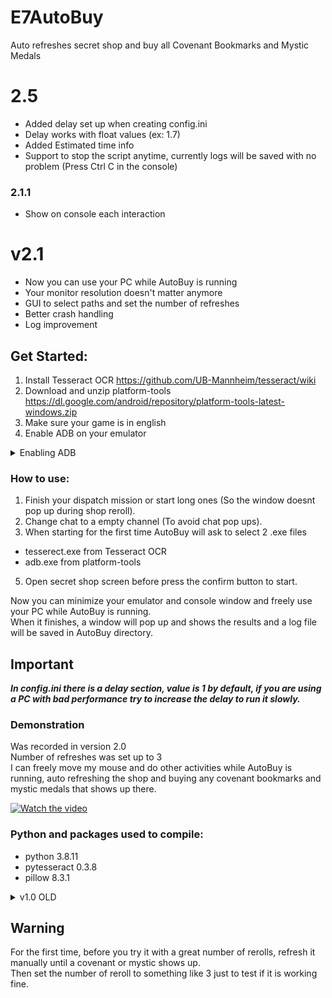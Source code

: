 # E7AutoBuy

Auto refreshes secret shop and buy all Covenant Bookmarks and Mystic Medals  
   
# 2.5  
- Added delay set up when creating config.ini
- Delay works with float values (ex: 1.7)
- Added Estimated time info
- Support to stop the script anytime, currently logs will be saved with no problem (Press Ctrl C in the console)
     
### 2.1.1  
- Show on console each interaction
  
# v2.1
- Now you can use your PC while AutoBuy is running  
- Your monitor resolution doesn't matter anymore  
- GUI to select paths and set the number of refreshes  
- Better crash handling
- Log improvement
  
## Get Started:  
1. Install Tesseract OCR https://github.com/UB-Mannheim/tesseract/wiki  
2. Download and unzip platform-tools https://dl.google.com/android/repository/platform-tools-latest-windows.zip  
3. Make sure your game is in english  
4. Enable ADB on your emulator  
<details><summary>Enabling ADB</summary>  
  
Ldplayer  
![adb](https://user-images.githubusercontent.com/54269537/132781083-e40bd44b-e551-4b84-9da4-586aa519a937.png)  
  
BlueStacks  
![adbbs](https://user-images.githubusercontent.com/54269537/132966725-813692ca-37f9-4cd6-8db5-c72796607455.png)  
  
  
</details>  
  
   
 ### How to use:  
1. Finish your dispatch mission or start long ones (So the window doesnt pop up during shop reroll).  
2. Change chat to a empty channel (To avoid chat pop ups).    
3. When starting for the first time AutoBuy will ask to select 2 .exe files
- tesserect.exe from Tesseract OCR
- adb.exe from platform-tools
5. Open secret shop screen before press the confirm button to start.
  
Now you can minimize your emulator and console window and freely use your PC while AutoBuy is running.  
When it finishes, a window will pop up and shows the results and a log file will be saved in AutoBuy directory.  
  
## Important  
***In config.ini there is a delay section, value is 1 by default, if you are using a PC with bad performance try to increase the delay to run it slowly.***  
  
  
### Demonstration  
  Was recorded in version 2.0  
  Number of refreshes was set up to 3  
  I can freely move my mouse and do other activities while AutoBuy is running, auto refreshing the shop and buying any covenant bookmarks and mystic medals that shows up there.  

[![Watch the video](https://user-images.githubusercontent.com/54269537/133536048-b6650982-13b9-409a-8596-89351f7692b8.jpg)](https://user-images.githubusercontent.com/54269537/133535713-08699993-010c-41dd-9c7f-d4d3e101a1a3.mp4)  
  
### Python and packages used to compile:  
- python 3.8.11  
- pytesseract 0.3.8  
- pillow 8.3.1  
  
  

<details><summary>v1.0 OLD</summary>  
  
## Get Started:  
1. Install Tesseract OCR https://github.com/UB-Mannheim/tesseract/wiki  
2. Open config.ini  
3. Make sure tesseractPath is the same you installed tesseract-ocr  
4. Make sure your game is in english  
  
### How to use:  
1. In config.ini set the number of refreshes you want AutoBuy to do, the number of skystones spent will be 3 times this value  
2. Delay = 1 is the default speed, if you are using a PC with bad performance try to increase the delay to run it slowly  
3. Use your emulator with maximized window (Like the images bellow) and it must be on your main monitor  
4. Finish your dispatch mission or start long ones. (So the window doesnt pop up during shop reroll)  
5. Change chat to a empty channel  
6. Start the program  
7. Open secret shop  
8. Confirm program window.  
  
Additional notes:  
It will only work if your screen resolution is in presets.ini, by default 1280x720, 1920x1080 and 2560x1080  
if you use any other resolution change to one of the three above or do your own configuration and write in the file.  
  
### Python and packages used to compile:  
- python 3.8.11  
- pytesseract 0.3.8  
- pillow 8.3.1  
- pyautogui 0.9.53  
  
 ### Setting Up your own resolution:  
 You can edit the presets.ini to add your own resolution, you just need to type for each variable the pixel's coordinates for you resolution.  
 Bellow are some images showing where you should be getting your cordinates from, for each variable.  
 
 Ps: cropubr in images were supose to be cropbr, but i'm too lazy to redo the screens.  
   
 <details><summary>Show Images</summary>  
  
Open up each image to see better the marked pixel  

![1](https://user-images.githubusercontent.com/54269537/131053834-5c2f2efb-09cc-44f0-8692-d1758e5252b7.png)  
  
![2](https://user-images.githubusercontent.com/54269537/131054917-0ba0246b-ad83-4f32-ad44-b41c0cd866a5.png)  
  
![3](https://user-images.githubusercontent.com/54269537/131054932-3c4f4c5e-1f61-4b22-80b9-d96fa14c02ad.png)  
   
![4](https://user-images.githubusercontent.com/54269537/131054955-8722a72b-cfa0-4246-92e9-0cc37cbd1db9.png)

</details>  
</details>  
  
## Warning  
For the first time, before you try it with a great number of rerolls, refresh it manually until a covenant or mystic shows up.  
Then set the number of reroll to something like 3 just to test if it is working fine.

